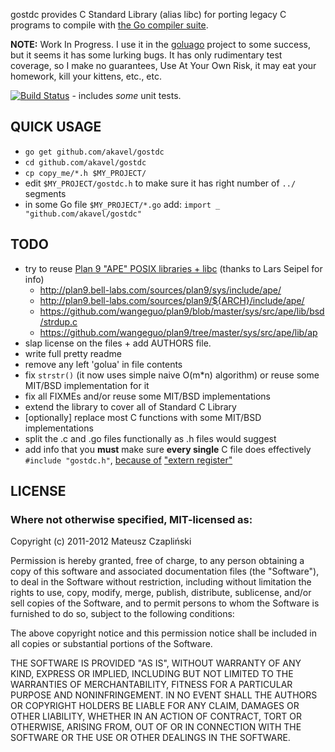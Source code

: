 gostdc provides C Standard Library (alias libc) for porting legacy C programs to compile with [the Go compiler suite][goc].

**NOTE:** Work In Progress. I use it in the [goluago][goluago] project to some success, but it seems it has some lurking bugs. It has only rudimentary test coverage, so I make no guarantees, Use At Your Own Risk, it may eat your homework, kill your kittens, etc., etc.

  [goc]: http://golang.org/cmd/cc/
  [goluago]: http://github.com/akavel/goluago

[![Build Status](https://secure.travis-ci.org/akavel/gostdc.png)](http://travis-ci.org/akavel/gostdc) - includes *some* unit tests.

QUICK USAGE
-----------

  * `go get github.com/akavel/gostdc`
  * `cd github.com/akavel/gostdc`
  * `cp copy_me/*.h $MY_PROJECT/`
  * edit `$MY_PROJECT/gostdc.h` to make sure it has right number of `../` segments
  * in some Go file `$MY_PROJECT/*.go` add: `import _ "github.com/akavel/gostdc"`


TODO
----

  * try to reuse [Plan 9 "APE" POSIX libraries + libc][APE] (thanks to Lars Seipel for info)
    * http://plan9.bell-labs.com/sources/plan9/sys/include/ape/
    * http://plan9.bell-labs.com/sources/plan9/${ARCH}/include/ape/
    * https://github.com/wangeguo/plan9/blob/master/sys/src/ape/lib/bsd/strdup.c
    * https://github.com/wangeguo/plan9/tree/master/sys/src/ape/lib/ap
  * slap license on the files + add AUTHORS file.
  * write full pretty readme
  * remove any left 'golua' in file contents
  * fix `strstr()` (it now uses simple naive O(m*n) algorithm) or
    reuse some MIT/BSD implementation for it
  * fix all FIXMEs and/or reuse some MIT/BSD implementations
  * extend the library to cover all of Standard C Library
  * [optionally] replace most C functions with some MIT/BSD
    implementations
  * split the .c and .go files functionally as .h files would suggest
  * add info that you **must** make sure **every single** C file does
    effectively `#include "gostdc.h"`, [because of][1]
    ["extern register"][plan9cc]

  [1]: https://code.google.com/p/go/source/diff?spec=svn9ef1fd2b7e476df9c04fec3c9833fe473cbacc42&name=9ef1fd2b7e47&r=9ef1fd2b7e476df9c04fec3c9833fe473cbacc42&format=side&path=/src/pkg/runtime/runtime.h#sc_svn9ef1fd2b7e476df9c04fec3c9833fe473cbacc42_94
  [plan9cc]: http://doc.cat-v.org/plan_9/4th_edition/papers/compiler
  [APE]: http://plan9.bell-labs.com/sys/doc/ape.html

LICENSE
-------

### Where not otherwise specified, MIT-licensed as:


Copyright (c) 2011-2012 Mateusz Czapliński

Permission is hereby granted, free of charge, to any person obtaining a copy
of this software and associated documentation files (the "Software"), to deal
in the Software without restriction, including without limitation the rights
to use, copy, modify, merge, publish, distribute, sublicense, and/or sell
copies of the Software, and to permit persons to whom the Software is
furnished to do so, subject to the following conditions:

The above copyright notice and this permission notice shall be included in
all copies or substantial portions of the Software.

THE SOFTWARE IS PROVIDED "AS IS", WITHOUT WARRANTY OF ANY KIND, EXPRESS OR
IMPLIED, INCLUDING BUT NOT LIMITED TO THE WARRANTIES OF MERCHANTABILITY,
FITNESS FOR A PARTICULAR PURPOSE AND NONINFRINGEMENT. IN NO EVENT SHALL THE
AUTHORS OR COPYRIGHT HOLDERS BE LIABLE FOR ANY CLAIM, DAMAGES OR OTHER
LIABILITY, WHETHER IN AN ACTION OF CONTRACT, TORT OR OTHERWISE, ARISING FROM,
OUT OF OR IN CONNECTION WITH THE SOFTWARE OR THE USE OR OTHER DEALINGS IN
THE SOFTWARE.

